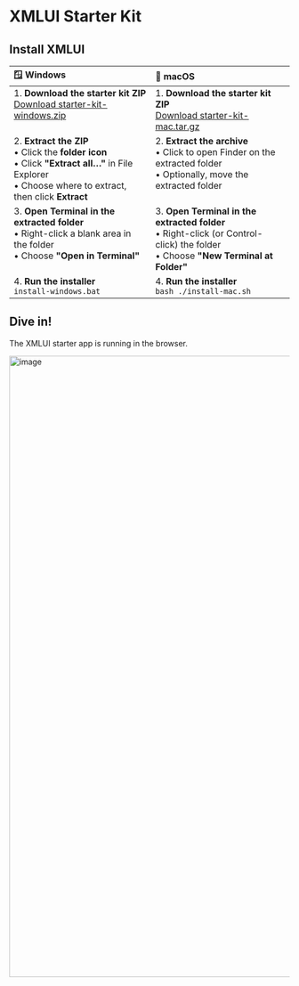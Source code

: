 # XMLUI Starter  Kit

## Install XMLUI

<table>
  <thead>
    <tr>
      <th align="left">🪟 <strong>Windows</strong></th>
      <th align="left">🍎 <strong>macOS</strong></th>
    </tr>
  </thead>
  <tbody>
    <tr valign="top">
      <td>
        1. <strong>Download the starter kit ZIP</strong><br>
        <a href="https://github.com/JonUdell/xmlui-start/releases/download/v0.0.1/starter-kit-windows.zip">Download starter-kit-windows.zip</a>
      </td>
      <td>
        1. <strong>Download the starter kit ZIP</strong><br>
        <a href="https://github.com/JonUdell/xmlui-start/releases/download/v0.0.1/starter-kit-mac.tar.gz">Download starter-kit-mac.tar.gz</a>
      </td>
    </tr>
    <tr valign="top">
      <td>
        2. <strong>Extract the ZIP</strong><br>
        • Click the <strong>folder icon</strong> <br>
        • Click <strong>"Extract all…"</strong> in File Explorer<br>
        • Choose where to extract, then click <strong>Extract</strong>
      </td>
      <td>
        2. <strong>Extract the archive</strong><br>
        • Click to open Finder on the extracted folder <br>
        • Optionally, move the extracted folder
      </td>
    </tr>
    <tr valign="top">
      <td>
        3. <strong>Open Terminal in the extracted folder</strong><br>
        • Right-click a blank area in the folder<br>
        • Choose <strong>"Open in Terminal"</strong>
      </td>
      <td>
        3. <strong>Open Terminal in the extracted folder</strong><br>
        • Right-click (or Control-click) the folder<br>
        • Choose <strong>"New Terminal at Folder"</strong>
      </td>
    </tr>
    <tr valign="top">
      <td>
        4. <strong>Run the installer</strong><br>
        <code>install-windows.bat</code><br>
      </td>
      <td>
        4. <strong>Run the installer</strong><br>
        <code>bash ./install-mac.sh</code><br>
      </td>
    </tr>
  </tbody>
</table>

## Dive in!

The XMLUI starter app is running in the browser.



<img width="1116" alt="image" src="https://github.com/user-attachments/assets/6385ade1-278a-4192-948e-77567392c7bc" />
